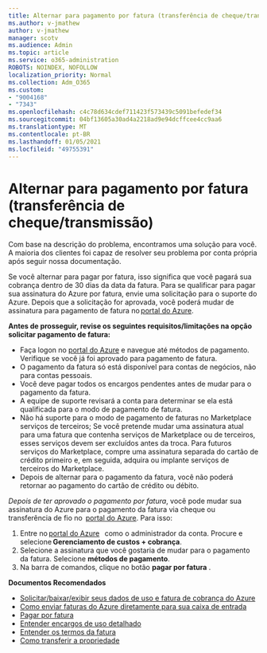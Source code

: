 ```yaml
---
title: Alternar para pagamento por fatura (transferência de cheque/transmissão)
ms.author: v-jmathew
author: v-jmathew
manager: scotv
ms.audience: Admin
ms.topic: article
ms.service: o365-administration
ROBOTS: NOINDEX, NOFOLLOW
localization_priority: Normal
ms.collection: Adm_O365
ms.custom:
- "9004168"
- "7343"
ms.openlocfilehash: c4c78d634cdef711423f573439c5091befedef34
ms.sourcegitcommit: 04bf13605a30ad4a2218ad9e94dcffcee4cc9aa6
ms.translationtype: MT
ms.contentlocale: pt-BR
ms.lasthandoff: 01/05/2021
ms.locfileid: "49755391"
---
```

# <a name="switch-to-pay-by-invoice-chequewire-transfer"></a>Alternar para pagamento por fatura (transferência de cheque/transmissão)

Com base na descrição do problema, encontramos uma solução para você. A maioria dos clientes foi capaz de resolver seu problema por conta própria após seguir nossa documentação.

Se você alternar para pagar por fatura, isso significa que você pagará sua cobrança dentro de 30 dias da data da fatura. Para se qualificar para pagar sua assinatura do Azure por fatura, envie uma solicitação para o suporte do Azure. Depois que a solicitação for aprovada, você poderá mudar de assinatura para pagamento de fatura no [portal do Azure](https://portal.azure.com/).

**Antes de prosseguir, revise os seguintes requisitos/limitações na opção solicitar pagamento de fatura:**

- Faça logon no [portal do Azure](https://portal.azure.com/) e navegue até métodos de pagamento. Verifique se você já foi aprovado para pagamento de fatura.
- O pagamento da fatura só está disponível para contas de negócios, não para contas pessoais.
- Você deve pagar todos os encargos pendentes antes de mudar para o pagamento da fatura.
- A equipe de suporte revisará a conta para determinar se ela está qualificada para o modo de pagamento de fatura.
- Não há suporte para o modo de pagamento de faturas no Marketplace serviços de terceiros; Se você pretende mudar uma assinatura atual para uma fatura que contenha serviços de Marketplace ou de terceiros, esses serviços devem ser excluídos antes da troca. Para futuros serviços do Marketplace, compre uma assinatura separada do cartão de crédito primeiro e, em seguida, adquira ou implante serviços de terceiros do Marketplace.
- Depois de alternar para o pagamento da fatura, você não poderá retornar ao pagamento do cartão de crédito ou débito.

*Depois de ter aprovado o pagamento por fatura*, você pode mudar sua assinatura do Azure para o pagamento da fatura via cheque ou transferência de fio no  [portal do Azure](https://portal.azure.com/).
Para isso:

1. Entre no [portal do Azure](https://portal.azure.com/)   como o administrador da conta. Procure e selecione **Gerenciamento de custos + cobrança**.
2. Selecione a assinatura que você gostaria de mudar para o pagamento da fatura. Selecione **métodos de pagamento**.
3. Na barra de comandos, clique no botão **pagar por fatura** .

**Documentos Recomendados**

- [Solicitar/baixar/exibir seus dados de uso e fatura de cobrança do Azure](https://docs.microsoft.com/azure/billing/billing-download-azure-invoice-daily-usage-date)
- [Como enviar faturas do Azure diretamente para sua caixa de entrada](https://docs.microsoft.com/azure/billing/billing-download-azure-invoice-daily-usage-date)
- [Pagar por fatura](https://docs.microsoft.com/azure/billing/billing-how-to-pay-by-invoice)
- [Entender encargos de uso detalhado](https://docs.microsoft.com/azure/billing/billing-understand-your-bill)
- [Entender os termos da fatura](https://docs.microsoft.com/azure/billing/billing-understand-your-invoice)
- [Como transferir a propriedade](https://docs.microsoft.com/azure/billing/billing-subscription-transfer)
